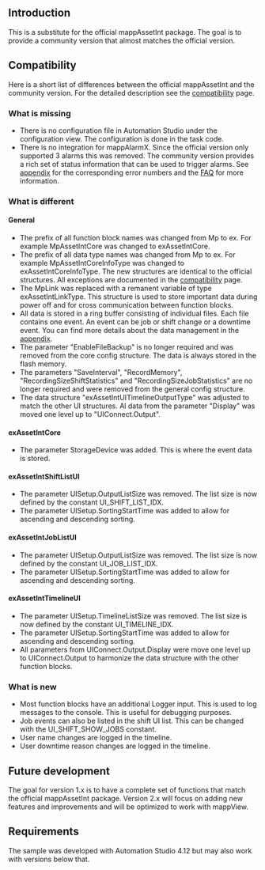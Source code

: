 ## Introduction
This is a substitute for the official mappAssetInt package. The goal is to provide a community version that almost matches the official version. 

## Compatibility

Here is a short list of differences between the official mappAssetInt and the community version. For the detailed description see the [compatibility](compatibility/compatibility.md) page.

### What is missing

* There is no configuration file in Automation Studio under the configuration view. The configuration is done in the task code.
* There is no integration for mappAlarmX. Since the official version only supported 3 alarms this was removed. The community version provides a rich set of status information that can be used to trigger alarms. See [appendix](appendix.md) for the corresponding error numbers and the [FAQ](faq/faq.md) for more information.

### What is different

#### General

* The prefix of all function block names was changed from Mp to ex. For example MpAssetIntCore was changed to exAssetIntCore.
* The prefix of all data type names was changed from Mp to ex. For example MpAssetIntCoreInfoType was changed to exAssetIntCoreInfoType. The new structures are identical to the official structures. All exceptions are documented in the [compatibility](compatibility/compatibility.md) page.
* The MpLink was replaced with a remanent variable of type exAssetIntLinkType. This structure is used to store important data during power off and for cross communication between function blocks.
* All data is stored in a ring buffer consisting of individual files. Each file contains one event. An event can be job or shift change or a downtime event. You can find more details about the data management in the [appendix](appendix.md).
* The parameter "EnableFileBackup" is no longer required and was removed from the core config structure. The data is always stored in the flash memory.
* The parameters "SaveInterval", "RecordMemory", "RecordingSizeShiftStatistics" and "RecordingSizeJobStatistics" are no longer required and were removed from the general config structure.
* The data structure "exAssetIntUITimelineOutputType" was adjusted to match the other UI structures. Al data from the parameter "Display" was moved one level up to "UIConnect.Output".

#### exAssetIntCore

* The parameter StorageDevice was added. This is where the event data is stored.

#### exAssetIntShiftListUI

* The parameter UISetup.OutputListSize was removed. The list size is now defined by the constant UI_SHIFT_LIST_IDX.
* The parameter UISetup.SortingStartTime was added to allow for ascending and descending sorting.

#### exAssetIntJobListUI

* The parameter UISetup.OutputListSize was removed. The list size is now defined by the constant UI_JOB_LIST_IDX.
* The parameter UISetup.SortingStartTime was added to allow for ascending and descending sorting.

#### exAssetIntTimelineUI

* The parameter UISetup.TimelineListSize was removed. The list size is now defined by the constant UI_TIMELINE_IDX.
* The parameter UISetup.SortingStartTime was added to allow for ascending and descending sorting.
* All parameters from UIConnect.Output.Display were move one level up to UIConnect.Output to harmonize the data structure with the other function blocks.

### What is new

* Most function blocks have an additional Logger input. This is used to log messages to the console. This is useful for debugging purposes.
* Job events can also be listed in the shift UI list. This can be changed with the UI_SHIFT_SHOW_JOBS constant.
* User name changes are logged in the timeline.
* User downtime reason changes are logged in the timeline.

## Future development
The goal for version 1.x is to have a complete set of functions that match the official mappAssetInt package. Version 2.x will focus on adding new features and improvements and will be optimized to work with mappView.

## Requirements
The sample was developed with Automation Studio 4.12 but may also work with versions below that.



